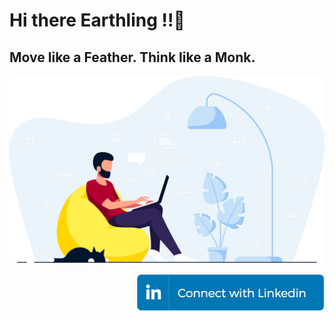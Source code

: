 # Hi there Earthling !!👋
## Move like a Feather. Think like a Monk.
<p align="center">
  <img src = "https://github.com/shaktisingh96/shaktisingh96/blob/main/Image/Asset%203.png" width=600>
</p>
<p align="right">
<img src="https://github.com/shaktisingh96/shaktisingh96/blob/main/Image/linkedin_connect_button.png" width="300">
</p>
<!--
<img src ="https://img.shields.io/badge/Gmail-D14836?style=for-the-badge&logo=gmail&logoColor=white"> <img src ="https://img.shields.io/badge/GitHub-100000?style=for-the-badge&logo=github&logoColor=white">

